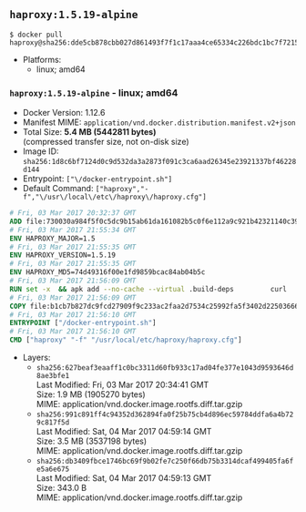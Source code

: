 ## `haproxy:1.5.19-alpine`

```console
$ docker pull haproxy@sha256:dde5cb878cbb027d861493f7f1c17aaa4ce65334c226bdc1bc7f72157118c240
```

-	Platforms:
	-	linux; amd64

### `haproxy:1.5.19-alpine` - linux; amd64

-	Docker Version: 1.12.6
-	Manifest MIME: `application/vnd.docker.distribution.manifest.v2+json`
-	Total Size: **5.4 MB (5442811 bytes)**  
	(compressed transfer size, not on-disk size)
-	Image ID: `sha256:1d8c6bf7124d0c9d532da3a2873f091c3ca6aad26345e23921337bf46228d144`
-	Entrypoint: `["\/docker-entrypoint.sh"]`
-	Default Command: `["haproxy","-f","\/usr\/local\/etc\/haproxy\/haproxy.cfg"]`

```dockerfile
# Fri, 03 Mar 2017 20:32:37 GMT
ADD file:730030a984f5f0c5dc9b15ab61da161082b5c0f6e112a9c921b42321140c3927 in / 
# Fri, 03 Mar 2017 21:55:34 GMT
ENV HAPROXY_MAJOR=1.5
# Fri, 03 Mar 2017 21:55:35 GMT
ENV HAPROXY_VERSION=1.5.19
# Fri, 03 Mar 2017 21:55:35 GMT
ENV HAPROXY_MD5=74d49316f00e1fd9859bcac84ab04b5c
# Fri, 03 Mar 2017 21:56:09 GMT
RUN set -x 	&& apk add --no-cache --virtual .build-deps 		curl 		gcc 		libc-dev 		linux-headers 		make 		openssl-dev 		pcre-dev 		zlib-dev 	&& curl -SL "http://www.haproxy.org/download/${HAPROXY_MAJOR}/src/haproxy-${HAPROXY_VERSION}.tar.gz" -o haproxy.tar.gz 	&& echo "${HAPROXY_MD5}  haproxy.tar.gz" | md5sum -c 	&& mkdir -p /usr/src 	&& tar -xzf haproxy.tar.gz -C /usr/src 	&& mv "/usr/src/haproxy-$HAPROXY_VERSION" /usr/src/haproxy 	&& rm haproxy.tar.gz 	&& make -C /usr/src/haproxy 		TARGET=linux2628 		USE_PCRE=1 PCREDIR= 		USE_OPENSSL=1 		USE_ZLIB=1 		all 		install-bin 	&& mkdir -p /usr/local/etc/haproxy 	&& cp -R /usr/src/haproxy/examples/errorfiles /usr/local/etc/haproxy/errors 	&& rm -rf /usr/src/haproxy 	&& runDeps="$( 		scanelf --needed --nobanner --recursive /usr/local 			| awk '{ gsub(/,/, "\nso:", $2); print "so:" $2 }' 			| sort -u 			| xargs -r apk info --installed 			| sort -u 	)" 	&& apk add --virtual .haproxy-rundeps $runDeps 	&& apk del .build-deps
# Fri, 03 Mar 2017 21:56:09 GMT
COPY file:b1cb7b827dc9fcd27909f9c233ac2faa2d7534c25992fa5f3402d22503666d6d in / 
# Fri, 03 Mar 2017 21:56:10 GMT
ENTRYPOINT ["/docker-entrypoint.sh"]
# Fri, 03 Mar 2017 21:56:10 GMT
CMD ["haproxy" "-f" "/usr/local/etc/haproxy/haproxy.cfg"]
```

-	Layers:
	-	`sha256:627beaf3eaaff1c0bc3311d60fb933c17ad04fe377e1043d9593646d8ae3bfe1`  
		Last Modified: Fri, 03 Mar 2017 20:34:41 GMT  
		Size: 1.9 MB (1905270 bytes)  
		MIME: application/vnd.docker.image.rootfs.diff.tar.gzip
	-	`sha256:991c891ff4c94352d362894fa0f25b75cb4d896ec59784ddfa6a4b729c817f5d`  
		Last Modified: Sat, 04 Mar 2017 04:59:14 GMT  
		Size: 3.5 MB (3537198 bytes)  
		MIME: application/vnd.docker.image.rootfs.diff.tar.gzip
	-	`sha256:db3409fbce1746bc69f9b02fe7c250f66db75b3314dcaf499405fa6fe5a6e675`  
		Last Modified: Sat, 04 Mar 2017 04:59:13 GMT  
		Size: 343.0 B  
		MIME: application/vnd.docker.image.rootfs.diff.tar.gzip
